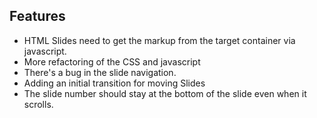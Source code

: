 Features
--------

- HTML Slides need to get the markup from the target container via javascript.
- More refactoring of the CSS and javascript
- There's a bug in the slide navigation.
- Adding an initial transition for moving Slides
- The slide number should stay at the bottom of the slide even when it scrolls.
